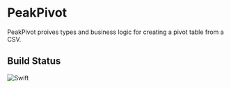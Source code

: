 # PeakPivot

PeakPivot proives types and business logic for creating a pivot table from a CSV.

## Build Status

![Swift](https://github.com/3squared/PeakPivot/workflows/Swift/badge.svg)